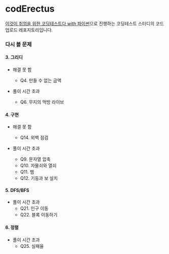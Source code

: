 # codErectus

[이것이 취업을 위한 코딩테스트다 with 파이썬](https://m.hanbit.co.kr/store/books/book_view.html?p_code=B8945183661)으로 진행하는 코딩테스트 스터디의 코드 업로드 레포지토리입니다.

### 다시 볼 문제
#### 3. 그리디
* 해결 못 함
    * Q4. 만들 수 없는 금액

* 풀이 시간 초과
    * Q6. 무지의 먹방 라이브

#### 4. 구현
* 해결 못 함
    * Q14. 외벽 점검

* 풀이 시간 초과
    * Q9. 문자열 압축
    * Q10. 자물쇠와 열쇠
    * Q11. 뱀
    * Q12. 기둥과 보 설치

#### 5. DFS/BFS
* 풀이 시간 초과
    * Q21. 인구 이동
    * Q22. 블록 이동하기

#### 6. 정렬
* 풀이 시간 초과
    * Q25. 실패율